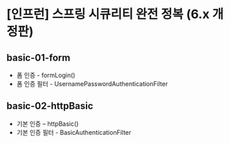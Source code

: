 # [인프런] 스프링 시큐리티 완전 정복 (6.x 개정판)

## basic-01-form
- 폼 인증 - formLogin()
- 폼 인증 필터 - UsernamePasswordAuthenticationFilter
 
## basic-02-httpBasic
- 기본 인증 – httpBasic()
- 기본 인증 필터 - BasicAuthenticationFilter